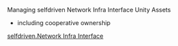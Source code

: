 Managing selfdriven Network Infra Interface Unity Assets
- including cooperative ownership

[selfdriven.Network Infra Interface](https://www.selfdriven.network/infra-interface/)